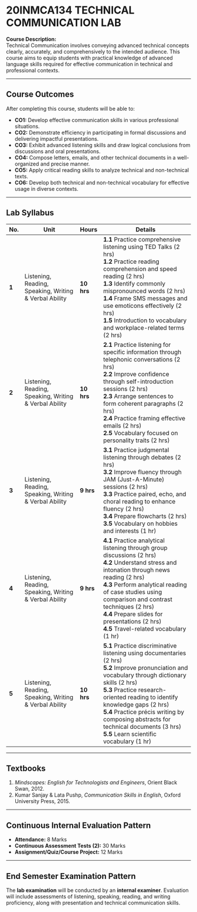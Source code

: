 # 20INMCA134 TECHNICAL COMMUNICATION LAB

**Course Description:**  
Technical Communication involves conveying advanced technical concepts clearly, accurately, and comprehensively to the intended audience. This course aims to equip students with practical knowledge of advanced language skills required for effective communication in technical and professional contexts.

---

## Course Outcomes

After completing this course, students will be able to:

- **CO1:** Develop effective communication skills in various professional situations.  
- **CO2:** Demonstrate efficiency in participating in formal discussions and delivering impactful presentations.  
- **CO3:** Exhibit advanced listening skills and draw logical conclusions from discussions and oral presentations.  
- **CO4:** Compose letters, emails, and other technical documents in a well-organized and precise manner.  
- **CO5:** Apply critical reading skills to analyze technical and non-technical texts.  
- **CO6:** Develop both technical and non-technical vocabulary for effective usage in diverse contexts.

---

## Lab Syllabus

| **No.** | **Unit** | **Hours** | **Details** |
|----------|-----------|-----------|--------------|
| **1** | Listening, Reading, Speaking, Writing & Verbal Ability | **10 hrs** | **1.1** Practice comprehensive listening using TED Talks (2 hrs) <br> **1.2** Practice reading comprehension and speed reading (2 hrs) <br> **1.3** Identify commonly mispronounced words (2 hrs) <br> **1.4** Frame SMS messages and use emoticons effectively (2 hrs) <br> **1.5** Introduction to vocabulary and workplace-related terms (2 hrs) |
| **2** | Listening, Reading, Speaking, Writing & Verbal Ability | **10 hrs** | **2.1** Practice listening for specific information through telephonic conversations (2 hrs) <br> **2.2** Improve confidence through self-introduction sessions (2 hrs) <br> **2.3** Arrange sentences to form coherent paragraphs (2 hrs) <br> **2.4** Practice framing effective emails (2 hrs) <br> **2.5** Vocabulary focused on personality traits (2 hrs) |
| **3** | Listening, Reading, Speaking, Writing & Verbal Ability | **9 hrs** | **3.1** Practice judgmental listening through debates (2 hrs) <br> **3.2** Improve fluency through JAM (Just-A-Minute) sessions (2 hrs) <br> **3.3** Practice paired, echo, and choral reading to enhance fluency (2 hrs) <br> **3.4** Prepare flowcharts (2 hrs) <br> **3.5** Vocabulary on hobbies and interests (1 hr) |
| **4** | Listening, Reading, Speaking, Writing & Verbal Ability | **9 hrs** | **4.1** Practice analytical listening through group discussions (2 hrs) <br> **4.2** Understand stress and intonation through news reading (2 hrs) <br> **4.3** Perform analytical reading of case studies using comparison and contrast techniques (2 hrs) <br> **4.4** Prepare slides for presentations (2 hrs) <br> **4.5** Travel-related vocabulary (1 hr) |
| **5** | Listening, Reading, Speaking, Writing & Verbal Ability | **10 hrs** | **5.1** Practice discriminative listening using documentaries (2 hrs) <br> **5.2** Improve pronunciation and vocabulary through dictionary skills (2 hrs) <br> **5.3** Practice research-oriented reading to identify knowledge gaps (2 hrs) <br> **5.4** Practice précis writing by composing abstracts for technical documents (3 hrs) <br> **5.5** Learn scientific vocabulary (1 hr) |

---

## Textbooks

1. *Mindscapes: English for Technologists and Engineers*, Orient Black Swan, 2012.  
2. Kumar Sanjay & Lata Pushp, *Communication Skills in English*, Oxford University Press, 2015.

---

## Continuous Internal Evaluation Pattern

- **Attendance:** 8 Marks  
- **Continuous Assessment Tests (2):** 30 Marks  
- **Assignment/Quiz/Course Project:** 12 Marks  

---

## End Semester Examination Pattern

The **lab examination** will be conducted by an **internal examiner**. Evaluation will include assessments of listening, speaking, reading, and writing proficiency, along with presentation and technical communication skills.


